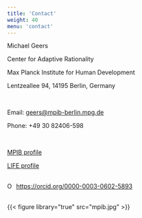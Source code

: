 ```yaml
---
title: 'Contact'
weight: 40
menu: 'contact'
---
```


Michael Geers

Center for Adaptive Rationality

Max Planck Institute for Human Development

Lentzeallee 94, 14195 Berlin, Germany

<br>

Email: geers@mpib-berlin.mpg.de

Phone: +49 30 82406-598

<br>

[MPIB profile](https://www.mpib-berlin.mpg.de/staff/michael-geers)

[LIFE profile](https://www.imprs-life.mpg.de/people/fellows/105915)

<br>

<div itemscope itemtype="https://schema.org/Person"><a itemprop="sameAs" content="https://orcid.org/0000-0003-0602-5893" href="https://orcid.org/0000-0003-0602-5893" target="orcid.widget" rel="me noopener noreferrer" style="vertical-align:top;"><img src="https://orcid.org/sites/default/files/images/orcid_16x16.png" style="width:1em;margin-right:.5em;" alt="ORCID iD icon">https://orcid.org/0000-0003-0602-5893</a></div>

<br>

{{< figure library="true" src="mpib.jpg" >}}
